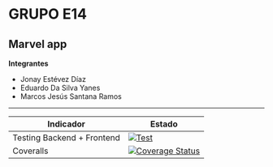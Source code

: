 # GRUPO E14
## Marvel app
**Integrantes**
- Jonay Estévez Díaz
- Eduardo Da Silva Yanes
- Marcos Jesús Santana Ramos
---
| Indicador | Estado |
| -- | -- |
| Testing Backend + Frontend | [![Test](https://github.com/SyTW2223/E14/actions/workflows/node.js.yml/badge.svg?branch=main)](https://github.com/SyTW2223/E14/actions/workflows/node.js.yml)
| Coveralls | [![Coverage Status](https://coveralls.io/repos/github/SyTW2223/E14/badge.svg?branch=main)](https://coveralls.io/github/SyTW2223/E14?branch=main)
